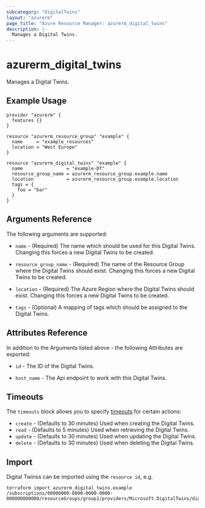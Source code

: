 ```yaml
---
subcategory: "DigitalTwins"
layout: "azurerm"
page_title: "Azure Resource Manager: azurerm_digital_twins"
description: |-
  Manages a Digital Twins.
---
```


# azurerm_digital_twins

Manages a Digital Twins.

## Example Usage

```hcl
provider "azurerm" {
  features {}
}

resource "azurerm_resource_group" "example" {
  name     = "example_resources"
  location = "West Europe"
}

resource "azurerm_digital_twins" "example" {
  name                = "example-DT"
  resource_group_name = azurerm_resource_group.example.name
  location            = azurerm_resource_group.example.location
  tags = {
    foo = "bar"
  }
}
```

## Arguments Reference

The following arguments are supported:

* `name` - (Required) The name which should be used for this Digital Twins. Changing this forces a new Digital Twins to be created.

* `resource_group_name` - (Required) The name of the Resource Group where the Digital Twins should exist. Changing this forces a new Digital Twins to be created.

* `location` - (Required) The Azure Region where the Digital Twins should exist. Changing this forces a new Digital Twins to be created.

* `tags` - (Optional) A mapping of tags which should be assigned to the Digital Twins.

## Attributes Reference

In addition to the Arguments listed above - the following Attributes are exported: 

* `id` - The ID of the Digital Twins.

* `host_name` - The Api endpoint to work with this Digital Twins.

## Timeouts

The `timeouts` block allows you to specify [timeouts](https://www.terraform.io/docs/configuration/resources.html#timeouts) for certain actions:

* `create` - (Defaults to 30 minutes) Used when creating the Digital Twins.
* `read` - (Defaults to 5 minutes) Used when retrieving the Digital Twins.
* `update` - (Defaults to 30 minutes) Used when updating the Digital Twins.
* `delete` - (Defaults to 30 minutes) Used when deleting the Digital Twins.

## Import

Digital Twinss can be imported using the `resource id`, e.g.

```shell
terraform import azurerm_digital_twins.example /subscriptions/00000000-0000-0000-0000-000000000000/resourceGroups/group1/providers/Microsoft.DigitalTwins/digitalTwinsInstances/dt1
```
